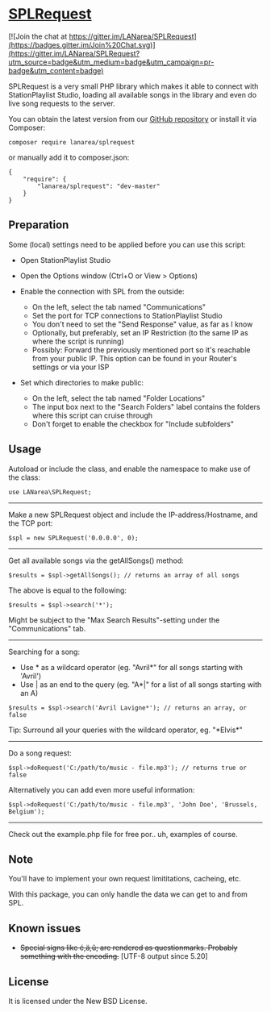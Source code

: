[SPLRequest](https://github.com/LANarea/SPLRequest)
================================

[![Join the chat at https://gitter.im/LANarea/SPLRequest](https://badges.gitter.im/Join%20Chat.svg)](https://gitter.im/LANarea/SPLRequest?utm_source=badge&utm_medium=badge&utm_campaign=pr-badge&utm_content=badge)

SPLRequest is a very small PHP library which makes it able to connect
with StationPlaylist Studio, loading all available songs in the library
and even do live song requests to the server.
 
You can obtain the latest version from our [GitHub repository](https://github.com/LANarea/SPLRequest)
or install it via Composer:

	composer require lanarea/splrequest

or manually add it to composer.json:

```
{
    "require": {
        "lanarea/splrequest": "dev-master"
    }
}
```

	
Preparation
-----------
	
Some (local) settings need to be applied before you can use this script:

* Open StationPlaylist Studio
* Open the Options window (Ctrl+O or View > Options)

* Enable the connection with SPL from the outside:
	* On the left, select the tab named "Communications"
	* Set the port for TCP connections to StationPlaylist Studio
	* You don't need to set the "Send Response" value, as far as I know
	* Optionally, but preferably, set an IP Restriction (to the same IP as where the script is running)
	* Possibly: Forward the previously mentioned port so it's reachable from your public IP. This option can be found in your Router's settings or via your ISP

* Set which directories to make public:
	* On the left, select the tab named "Folder Locations"
	* The input box next to the "Search Folders" label contains the folders where this script can cruise through
	* Don't forget to enable the checkbox for "Include subfolders"


Usage
-----

Autoload or include the class, and enable the namespace to make use of the class:
```
use LANarea\SPLRequest;
```

---

Make a new SPLRequest object and include the IP-address/Hostname, and the TCP port:
```
$spl = new SPLRequest('0.0.0.0', 0);
```

---

Get all available songs via the getAllSongs() method:

```
$results = $spl->getAllSongs(); // returns an array of all songs
```
The above is equal to the following:
```
$results = $spl->search('*');
```
Might be subject to the "Max Search Results"-setting under the "Communications" tab.

---

Searching for a song:
- Use * as a wildcard operator (eg. "Avril*" for all songs starting with 'Avril')
- Use | as an end to the query (eg. "A*|" for a list of all songs starting with an A)
```
$results = $spl->search('Avril Lavigne*'); // returns an array, or false
```
Tip: Surround all your queries with the wildcard operator, eg. "\*Elvis\*"

---

Do a song request:
```
$spl->doRequest('C:/path/to/music - file.mp3'); // returns true or false
```
Alternatively you can add even more useful information:
```
$spl->doRequest('C:/path/to/music - file.mp3', 'John Doe', 'Brussels, Belgium');
```

---

Check out the example.php file for free por.. uh, examples of course.

Note
-----

You'll have to implement your own request limititations, cacheing, etc.

With this package, you can only handle the data we can get to and from SPL.

Known issues
------------

* ~~Special signs like é,ä,û; are rendered as questionmarks. Probably something with the encoding.~~ [UTF-8 output since 5.20]


License
-------
It is licensed under the New BSD License.
